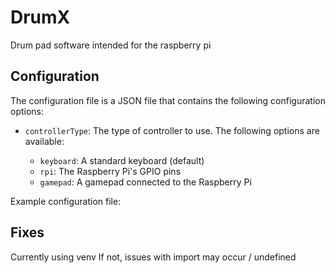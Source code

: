 # DrumX

Drum pad software intended for the raspberry pi

## Configuration

The configuration file is a JSON file that contains the following
configuration options:

- `controllerType`: The type of controller to use. The following options
  are available:

  - `keyboard`: A standard keyboard (default)
  - `rpi`: The Raspberry Pi's GPIO pins
  - `gamepad`: A gamepad connected to the Raspberry Pi

Example configuration file:

## Fixes

Currently using venv
If not, issues with import may occur / undefined
